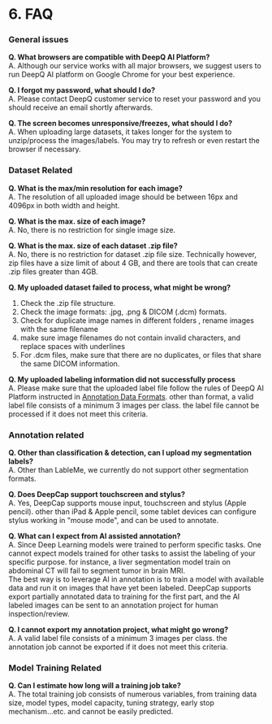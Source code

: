 # 6. FAQ

### General issues

**Q. What browsers are compatible with DeepQ AI Platform?**  
A. Although our service works with all major browsers, we suggest users to run DeepQ AI platform on Google Chrome for your best experience. 

**Q. I forgot my password, what should I do?**  
A. Please contact DeepQ customer service to reset your password and you should receive an email shortly afterwards.

**Q. The screen becomes unresponsive/freezes, what should I do?**  
A. When uploading large datasets, it takes longer for the system to unzip/process the images/labels. You may try to refresh or even restart the browser if necessary.  



### Dataset Related

**Q. What is the max/min resolution for each image?**  
A. The resolution of all uploaded image should be between 16px and 4096px in both width and height.

**Q. What is the max. size of each image?**  
A. No, there is no restriction for single image size.

**Q. What is the max. size of each dataset .zip file?**  
A. No, there is no restriction for dataset .zip file size. Technically however, zip files have a size limit of about 4 GB, and there are tools that can create .zip files greater than 4GB.

**Q. My uploaded dataset failed to process, what might be wrong?**  
1. Check the .zip file structure.  
2. Check the image formats: .jpg, .png & DICOM \(.dcm\) formats.  
3. Check for duplicate image names in different folders , rename images with the same filename  
4. make sure image filenames do not contain invalid characters, and replace spaces with underlines  
5. For .dcm files, make sure that there are no duplicates, or files that share the same DICOM information.

**Q. My uploaded labeling information did not successfully process**  
A. Please make sure that the uploaded label file follow the rules of DeepQ AI Platform instructed in [Annotation Data Formats](../dataset/annotation-data-formats.md). other than format, a valid label file consists of a minimum 3 images per class. the label file cannot be processed if it does not meet this criteria.

### Annotation related

**Q. Other than classification & detection, can I upload my segmentation labels?**  
A. Other than LableMe, we currently do not support other segmentation formats. 

**Q. Does DeepCap support touchscreen and stylus?**  
A. Yes, DeepCap supports mouse input, touchscreen and stylus \(Apple pencil\). other than iPad & Apple pencil, some tablet devices can configure stylus working in "mouse mode", and can be used to annotate.

**Q. What can I expect from AI assisted annotation?**  
A. Since Deep Learning models were trained to perform specific tasks. One cannot expect models trained for other tasks to assist the labeling of your specific purpose. for instance, a liver segmentation model train on abdominal CT will fail to segment tumor in brain MRI.   
     The best way is to leverage AI in annotation is to train a model with available data and run it on images that have yet been labeled. DeepCap supports export partially annotated data to training for the first part, and the AI labeled images can be sent to an annotation project for human inspection/review.

**Q. I cannot export my annotation project, what might go wrong?**  
A. A valid label file consists of a minimum 3 images per class. the annotation job cannot be exported if it does not meet this criteria.

### Model Training Related

**Q. Can I estimate how long will a training job take?**  
A. The total training job consists of numerous variables, from training data size, model types, model capacity, tuning strategy, early stop mechanism...etc. and cannot be easily predicted. 



